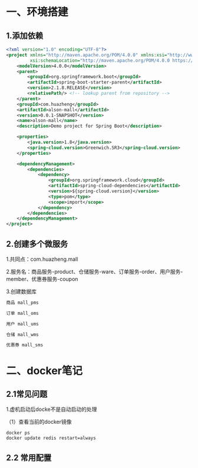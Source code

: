# 一、环境搭建

## 1.添加依赖

```xml
<?xml version="1.0" encoding="UTF-8"?>
<project xmlns="http://maven.apache.org/POM/4.0.0" xmlns:xsi="http://www.w3.org/2001/XMLSchema-instance"
         xsi:schemaLocation="http://maven.apache.org/POM/4.0.0 https://maven.apache.org/xsd/maven-4.0.0.xsd">
    <modelVersion>4.0.0</modelVersion>
    <parent>
        <groupId>org.springframework.boot</groupId>
        <artifactId>spring-boot-starter-parent</artifactId>
        <version>2.1.8.RELEASE</version>
        <relativePath/> <!-- lookup parent from repository -->
    </parent>
    <groupId>com.huazheng</groupId>
    <artifactId>alson-mall</artifactId>
    <version>0.0.1-SNAPSHOT</version>
    <name>alson-mall</name>
    <description>Demo project for Spring Boot</description>

    <properties>
        <java.version>1.8</java.version>
        <spring-cloud.version>Greenwich.SR3</spring-cloud.version>
    </properties>

    <dependencyManagement>
        <dependencies>
            <dependency>
                <groupId>org.springframework.cloud</groupId>
                <artifactId>spring-cloud-dependencies</artifactId>
                <version>${spring-cloud.version}</version>
                <type>pom</type>
                <scope>import</scope>
            </dependency>
        </dependencies>
    </dependencyManagement>
</project>

```

## 2.创建多个微服务

1.共同点：com.huazheng.mall

2.服务名：商品服务-product、仓储服务-ware、订单服务-order、用户服务-member、优惠券服务-coupon

3.创建数据库

```sql
商品 mall_pms

订单 mall_oms

用户 mall_ums

仓储 mall_wms

优惠券 mall_sms
```



# 二、docker笔记

## 2.1常见问题

1.虚机启动后docke不是自动启动的处理

（1）查看当前的docker镜像

```shell
docker ps
docker update redis restart=always
```



## 2.2 常用配置

